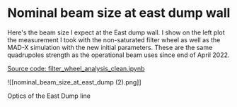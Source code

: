 # Nominal beam size at east dump wall

Here's the beam size I expect at the East dump wall. I show on the left plot the measurement I took with the non-saturated filter wheel as well as the MAD-X simulation with the new initial parameters. These are the same quadrupoles strength as the operational beam uses since end of April 2022.

[Source code: filter_wheel_analysis_clean.ipynb](https://gitlab.cern.ch/eljohnso/quad-scan-east/-/blob/master/filter_wheel_analysis_clean.ipynb)

![[nominal_beam_size_at_east_dump (2).png]]

Optics of the East Dump line
